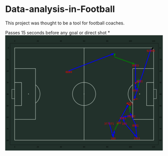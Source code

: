 # Data-analysis-in-Football

This project was thought to be a tool for football coaches. 

Passes 15 seconds before any goal or direct shot
    * ![My Image](passes_circuit.png)
